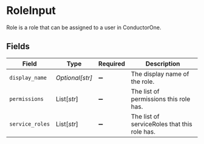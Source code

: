 # RoleInput

Role is a role that can be assigned to a user in ConductorOne.


## Fields

| Field                                        | Type                                         | Required                                     | Description                                  |
| -------------------------------------------- | -------------------------------------------- | -------------------------------------------- | -------------------------------------------- |
| `display_name`                               | *Optional[str]*                              | :heavy_minus_sign:                           | The display name of the role.                |
| `permissions`                                | List[*str*]                                  | :heavy_minus_sign:                           | The list of permissions this role has.       |
| `service_roles`                              | List[*str*]                                  | :heavy_minus_sign:                           | The list of serviceRoles that this role has. |